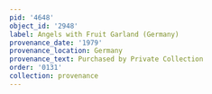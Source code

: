 ```yaml
---
pid: '4648'
object_id: '2948'
label: Angels with Fruit Garland (Germany)
provenance_date: '1979'
provenance_location: Germany
provenance_text: Purchased by Private Collection
order: '0131'
collection: provenance
---
```

